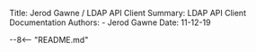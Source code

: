 Title: Jerod Gawne / LDAP API Client
Summary: LDAP API Client Documentation
Authors:
	- Jerod Gawne
Date: 11-12-19

--8<-- "README.md"
